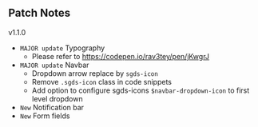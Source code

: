 ## Patch Notes
v1.1.0

- `MAJOR update` Typography
    - Please refer to https://codepen.io/rav3tey/pen/jKwgrJ
- `MAJOR update` Navbar
    - Dropdown arrow replace by `sgds-icon`
    - Remove `.sgds-icon` class in code snippets
    - Add option to configure sgds-icons `$navbar-dropdown-icon` to first level dropdown
- `New` Notification bar
- `New` Form fields